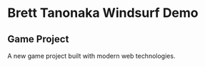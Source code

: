 # Brett Tanonaka Windsurf Demo

## Game Project

A new game project built with modern web technologies.
